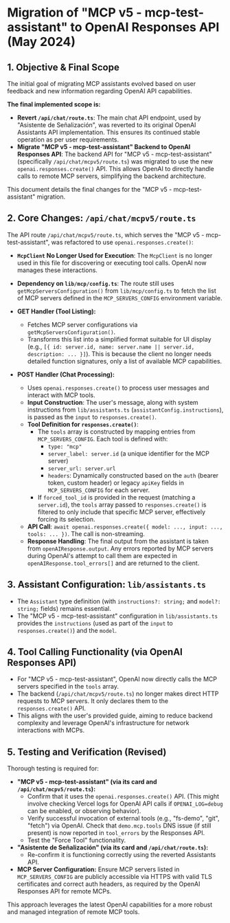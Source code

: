 # Migration of "MCP v5 - mcp-test-assistant" to OpenAI Responses API (May 2024)

## 1. Objective & Final Scope

The initial goal of migrating MCP assistants evolved based on user feedback and new information regarding OpenAI API capabilities.

**The final implemented scope is:**

*   **Revert `/api/chat/route.ts`**: The main chat API endpoint, used by "Asistente de Señalización", was reverted to its original OpenAI Assistants API implementation. This ensures its continued stable operation as per user requirements.
*   **Migrate "MCP v5 - mcp-test-assistant" Backend to OpenAI Responses API**: The backend API for "MCP v5 - mcp-test-assistant" (specifically `/api/chat/mcpv5/route.ts`) was migrated to use the new `openai.responses.create()` API. This allows OpenAI to directly handle calls to remote MCP servers, simplifying the backend architecture.

This document details the final changes for the "MCP v5 - mcp-test-assistant" migration.

## 2. Core Changes: `/api/chat/mcpv5/route.ts`

The API route `/api/chat/mcpv5/route.ts`, which serves the "MCP v5 - mcp-test-assistant", was refactored to use `openai.responses.create()`:

*   **`McpClient` No Longer Used for Execution**: The `McpClient` is no longer used in this file for discovering or executing tool calls. OpenAI now manages these interactions.
*   **Dependency on `lib/mcp/config.ts`**: The route still uses `getMcpServersConfiguration()` from `lib/mcp/config.ts` to fetch the list of MCP servers defined in the `MCP_SERVERS_CONFIG` environment variable.

*   **GET Handler (Tool Listing):**
    *   Fetches MCP server configurations via `getMcpServersConfiguration()`.
    *   Transforms this list into a simplified format suitable for UI display (e.g., `[{ id: server.id, name: server.name || server.id, description: ... }]`). This is because the client no longer needs detailed function signatures, only a list of available MCP capabilities.

*   **POST Handler (Chat Processing):**
    *   Uses `openai.responses.create()` to process user messages and interact with MCP tools.
    *   **Input Construction**: The user's message, along with system instructions from `lib/assistants.ts` (`assistantConfig.instructions`), is passed as the `input` to `responses.create()`.
    *   **Tool Definition for `responses.create()`**:
        *   The `tools` array is constructed by mapping entries from `MCP_SERVERS_CONFIG`. Each tool is defined with:
            *   `type: "mcp"`
            *   `server_label: server.id` (a unique identifier for the MCP server)
            *   `server_url: server.url`
            *   `headers`: Dynamically constructed based on the `auth` (bearer token, custom header) or legacy `apiKey` fields in `MCP_SERVERS_CONFIG` for each server.
        *   If `forced_tool_id` is provided in the request (matching a `server.id`), the `tools` array passed to `responses.create()` is filtered to only include that specific MCP server, effectively forcing its selection.
    *   **API Call**: `await openai.responses.create({ model: ..., input: ..., tools: ... })`. The call is non-streaming.
    *   **Response Handling**: The final output from the assistant is taken from `openAIResponse.output`. Any errors reported by MCP servers during OpenAI's attempt to call them are expected in `openAIResponse.tool_errors[]` and are returned to the client.

## 3. Assistant Configuration: `lib/assistants.ts`

*   The `Assistant` type definition (with `instructions?: string;` and `model?: string;` fields) remains essential.
*   The "MCP v5 - mcp-test-assistant" configuration in `lib/assistants.ts` provides the `instructions` (used as part of the `input` to `responses.create()`) and the `model`.

## 4. Tool Calling Functionality (via OpenAI Responses API)

*   For "MCP v5 - mcp-test-assistant", OpenAI now directly calls the MCP servers specified in the `tools` array.
*   The backend (`/api/chat/mcpv5/route.ts`) no longer makes direct HTTP requests to MCP servers. It only declares them to the `responses.create()` API.
*   This aligns with the user's provided guide, aiming to reduce backend complexity and leverage OpenAI's infrastructure for network interactions with MCPs.

## 5. Testing and Verification (Revised)

Thorough testing is required for:

*   **"MCP v5 - mcp-test-assistant" (via its card and `/api/chat/mcpv5/route.ts`):**
    *   Confirm that it uses the `openai.responses.create()` API. (This might involve checking Vercel logs for OpenAI API calls if `OPENAI_LOG=debug` can be enabled, or observing behavior).
    *   Verify successful invocation of external tools (e.g., "fs-demo", "git", "fetch") via OpenAI. Check that `demo.mcp.tools` DNS issue (if still present) is now reported in `tool_errors` by the Responses API.
    *   Test the "Force Tool" functionality.
*   **"Asistente de Señalización" (via its card and `/api/chat/route.ts`):**
    *   Re-confirm it is functioning correctly using the reverted Assistants API.
*   **MCP Server Configuration:** Ensure MCP servers listed in `MCP_SERVERS_CONFIG` are publicly accessible via HTTPS with valid TLS certificates and correct auth headers, as required by the OpenAI Responses API for remote MCPs.

This approach leverages the latest OpenAI capabilities for a more robust and managed integration of remote MCP tools.
